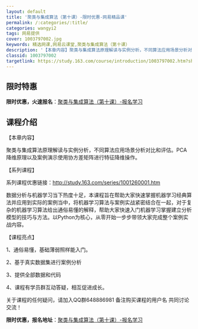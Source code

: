 ```yaml
---
layout: default
title: '聚类与集成算法（第十课）-限时优惠-网易精品课'
permalink: /:categories/:title/
categories: wangyi2
tags: 网易提供
cover: 1003797002.jpg
keywords: 精选网课,网易云课堂,聚类与集成算法（第十课）
description: '【本章内容】聚类与集成算法原理解读与实例分析，不同算法应用场景分析对比和评估。PCA降维原理以及案例演示使用协方差矩阵进'
classid: 1003797002
targetlink: https://study.163.com/course/introduction/1003797002.htm?share=1&shareId=1025206652&utm_campaign=share&utm_medium=iphoneShare&utm_source=&utm_u=1025206652
---
```


## 限时特惠

**限时优惠，火速报名**：[聚类与集成算法（第十课）-报名学习](https://study.163.com/course/introduction/1003797002.htm?share=1&shareId=1025206652&utm_campaign=share&utm_medium=iphoneShare&utm_source=&utm_u=1025206652)

## 课程介绍

【本章内容】

聚类与集成算法原理解读与实例分析，不同算法应用场景分析对比和评估。PCA降维原理以及案例演示使用协方差矩阵进行特征降维操作。

【系列课程】

系列课程优惠链接：http://study.163.com/series/1001260001.htm

数据分析与机器学习当下热度十足，本课程旨在帮助大家快速掌握机器学习经典算法并应用到实际的案例当中，将机器学习算法与案例实战紧密结合在一起，对于复杂的机器学习算法给出通俗易懂的解释，帮助大家快速入门机器学习掌握建立分析模型的技巧与方法。以Python为核心，从零开始一步步带领大家完成整个案例实战内容。

【课程亮点】

1、通俗易懂，基础薄弱照样能入门。

2、基于真实数据集进行案例分析

3、提供全部数据和代码

4、课程有学员群互动答疑，相互促进成长。

关于课程的任何疑问，请加入QQ群648886981 备注购买课程的用户名 共同讨论交流！

**限时优惠，报名地址**：[聚类与集成算法（第十课）-报名学习](https://study.163.com/course/introduction/1003797002.htm?share=1&shareId=1025206652&utm_campaign=share&utm_medium=iphoneShare&utm_source=&utm_u=1025206652)


